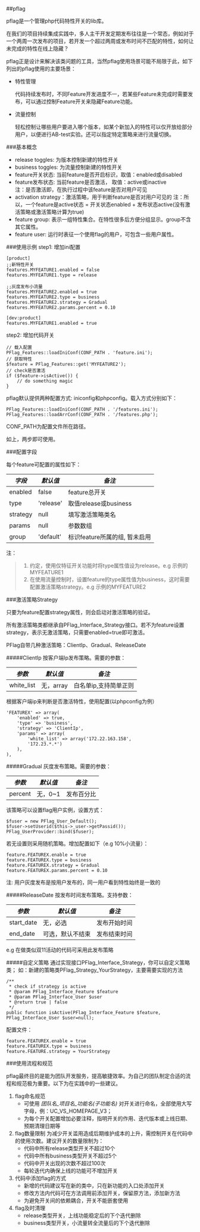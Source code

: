 ##pflag

pflag是一个管理php代码特性开关的lib库。

在我们的项目持续集成实践中，多人主干开发定期发布往往是一个常态，例如对于一个两周一次发布的项目，若开发一个超过两周或发布时间不匹配的特性，如何让未完成的特性在线上隐藏？

pflag正是设计来解决该类问题的工具，当然pflag使用场景可能不局限于此，如下列出的pflag使用的主要场景：

   * 特性管理
   
     代码持续发布时，不同Feature开发进度不一，若某些Feature未完成时需要发布，可以通过控制Feature开关来隐藏Feature功能。
   * 流量控制
   
     轻松控制让哪些用户要进入哪个版本，如某个新加入的特性可以仅开放给部分用户，以便进行AB-test实验。还可以指定特定策略来进行流量切换。

###基本概念
   * release toggles: 为版本控制新建的特性开关
   * business toggles: 为流量控制新建的特性开关
   * feature开关状态: 当前feature是否开启标识，取值：enabled或disabled
   * feature发布状态: 当前feature是否激活， 取值：active或inactive<br>
     注：是否激活即，在执行过程中该feature是否对用户可见
   * activation strategy：激活策略，用于判断feature是否对用户可见的
     注：所以，一个feature是active状态 = 开关状态enabled + 发布状态active(没有激活策略或激活策略计算为true)
   * feature group: 表示一组特性集合。在特性很多后方便分组显示。group不含其它属性。
   * feature user: 运行时表征一个使用flag的用户，可包含一些用户属性。

###使用示例
step1: 增加ini配置
```
[product]
;;新特性开关
features.MYFEATURE1.enabled = false
features.MYFEATURE1.type = release

;;灰度发布小流量
features.MYFEATURE2.enabled = true
features.MYFEATURE2.type = business
features.MYFEATURE2.strategy = Gradual
features.MYFEATURE2.params.percent = 0.10

[dev:product]
features.MYFEATURE1.enabled = true
```
step2: 增加代码开关
```
// 载入配置
PFlag_Features::loadIniConf(CONF_PATH . 'feature.ini');
// 获取特性
$feature = PFlag_Features::get('MYFEATURE2');
// check是否激活
if ($feature->isActive()) {
    // do something magic
}
```

pflag默认提供两种配置方式: iniconfig和phpconfig。载入方式分别如下：
```
PFlag_Features::loadIniConf(CONF_PATH . '/features.ini');
PFlag_Features::loadArrConf(CONF_PATH . '/features.php'); 
```
CONF_PATH为配置文件所在路径。

如上，两步即可使用。

###配置字段

每个feature可配置的属性如下：

| *字段* | *默认值* | *备注* |
| ------------- | ------------- | ------------- |
| enabled | false | feature总开关 |
| type | 'release' | 取值release或business |
| strategy | null | 填写激活策略类名 |
| params | null | 参数数组 |
| group | 'default' | 标识feature所属的组, 暂未启用|

注：
>1. 约定，使用仅特征开关功能时将type属性值设为release。e.g 示例的MYFEATURE1
>2. 在使用流量控制时，设置feature的type属性值为business，这时需要配置激活策略strategy。e.g 示例的MYFEATURE2

###激活策略Strategy

只要为feature配置strategy属性，则会启动对激活策略的验证。

所有激活策略类都继承自PFlag_Interface_Strategy接口。若不为feature设置strategy，表示无激活策略，只需要enabled=true即可激活。

PFlag自带几种激活策略：ClientIp、Gradual、ReleaseDate

#####ClientIp
按客户端Ip发布策略。需要的参数：

| *参数* | *默认值* | *备注* |
| ------------- | ------------- | ------------- |
| white_list | 无，array | 白名单ip,支持简单正则  |

根据客户端ip来判断是否激活特性，使用配置(以phpconfig为例）
```
'FEATUREX' => array(
    'enabled' => true,
    'type' => 'business',
    'strategy' => 'ClientIp',
    'params' => array(
        'white_list' => array('172.22.163.158',
        '172.23.*.*')
    ),
),
```

#####Gradual
灰度发布策略。需要的参数：

| *参数* | *默认值* | *备注* |
| ------------- | ------------- | ------------- |
| percent | 无，0~1 | 发布百分比  |

该策略可以设置flag用户实例，设置方式：
```
$fuser = new PFlag_User_Default();
$fuser->setUserid($this->_user->getPassid());
PFlag_UserProvider::bind($fuser);
```
若无设置则采用随机策略。增加配置如下（e.g 10%小流量）：
```
feature.FEATUREX.enable = true
feature.FEATUREX.type = business
feature.FEATUREX.strategy = Gradual
feature.FEATUREX.params.percent = 0.10
```
注: 用户灰度发布是按用户发布的，同一用户看到特性始终是一致的

#####ReleaseDate
按发布时间发布策略。支持参数：

| *参数* | *默认值* | *备注* |
| ------------- | ------------- | ------------- |
| start_date | 无，必选 | 发布开始时间  |
| end_date |  可选，默认不结束 | 发布结束时间 |
 
e.g 在做类似双11活动的代码可采用此发布策略

#####自定义策略
通过实现接口PFlag_Interface_Strategy，你可以自定义策略类；
如：新建的策略类PFlag_Strategy_YourStrategy，主要需要实现的方法
```
/**
 * check if strategy is active 
 * @param PFlag_Interface_Feature $feature
 * @param PFlag_Interface_User $user
 * @return true | false
 */
public function isActive(PFlag_Interface_Feature $feature, PFlag_Interface_User $user=null);
```

配置文件：
```
feature.FEATUREX.enable = true
feature.FEATUREX.type = business
feature.FEATURE.strategy = YourStrategy
```

###使用流程和规范

pflag最终目的是能为团队开发服务，提高敏捷效率。为自己的团队制定合适的流程和规范极为重要。以下为在实践中的一些建议。

1. flag命名规范
   * 可使用 *团队名_项目名_功能名(_子功能名)_* 对开关进行命名，全部使用大写字母，例：UC_VS_HOMEPAGE_V3；
   * 为每个开关配置增加必要注释，指明开关的作用、迭代版本或上线日期、预期清理日期等
2. flag数量限制
   为减少开关滥用造成后期维护成本的上升，需控制开关在代码中的使用次数。建议开关的数量限制为：
   * 代码中所有release类型开关不超过10个
   * 代码中所有business类型开关不超过5个
   * 代码中开关出现的次数不超过100次
   * 每轮迭代内确保上线的功能可不增加开关
3. 代码中添加flag的方式
   * 新增的代码建议写在新的类中，只在新功能的入口处添加开关
   * 修改方法内代码可在方法调用前添加开关，保留原方法，添加新方法
   * 为避免开关间的依赖耦合，开关不能嵌套使用
4. flag及时清理
   * release类型开关，上线功能稳定后的下个迭代删除
   * business类型开关，小流量转全流量后的下个迭代删除
